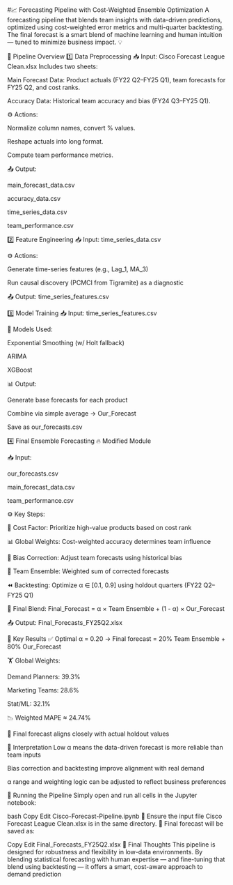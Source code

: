 #📈 Forecasting Pipeline with Cost-Weighted Ensemble Optimization
A forecasting pipeline that blends team insights with data-driven predictions, optimized using cost-weighted error metrics and multi-quarter backtesting. The final forecast is a smart blend of machine learning and human intuition — tuned to minimize business impact. 💡

🔧 Pipeline Overview
1️⃣ Data Preprocessing
📥 Input: Cisco Forecast League Clean.xlsx
Includes two sheets:

Main Forecast Data: Product actuals (FY22 Q2–FY25 Q1), team forecasts for FY25 Q2, and cost ranks.

Accuracy Data: Historical team accuracy and bias (FY24 Q3–FY25 Q1).

⚙️ Actions:

Normalize column names, convert % values.

Reshape actuals into long format.

Compute team performance metrics.

📤 Output:

main_forecast_data.csv

accuracy_data.csv

time_series_data.csv

team_performance.csv

2️⃣ Feature Engineering
📥 Input: time_series_data.csv

⚙️ Actions:

Generate time-series features (e.g., Lag_1, MA_3)

Run causal discovery (PCMCI from Tigramite) as a diagnostic

📤 Output: time_series_features.csv

3️⃣ Model Training
📥 Input: time_series_features.csv

🤖 Models Used:

Exponential Smoothing (w/ Holt fallback)

ARIMA

XGBoost

📊 Output:

Generate base forecasts for each product

Combine via simple average → Our_Forecast

Save as our_forecasts.csv

4️⃣ Final Ensemble Forecasting
🔥 Modified Module

📥 Input:

our_forecasts.csv

main_forecast_data.csv

team_performance.csv

⚙️ Key Steps:

🎯 Cost Factor: Prioritize high-value products based on cost rank

📊 Global Weights: Cost-weighted accuracy determines team influence

🔧 Bias Correction: Adjust team forecasts using historical bias

🧠 Team Ensemble: Weighted sum of corrected forecasts

⏪ Backtesting: Optimize α ∈ [0.1, 0.9] using holdout quarters (FY22 Q2–FY25 Q1)

🧮 Final Blend:
Final_Forecast = α × Team Ensemble + (1 - α) × Our_Forecast

📤 Output: Final_Forecasts_FY25Q2.xlsx

📌 Key Results
✅ Optimal α = 0.20 → Final forecast = 20% Team Ensemble + 80% Our_Forecast

🏋️ Global Weights:

Demand Planners: 39.3%

Marketing Teams: 28.6%

Stat/ML: 32.1%

📉 Weighted MAPE ≈ 24.74%

📐 Final forecast aligns closely with actual holdout values

💬 Interpretation
Low α means the data-driven forecast is more reliable than team inputs

Bias correction and backtesting improve alignment with real demand

α range and weighting logic can be adjusted to reflect business preferences

🚀 Running the Pipeline
Simply open and run all cells in the Jupyter notebook:

bash
Copy
Edit
Cisco-Forecast-Pipeline.ipynb
📂 Ensure the input file Cisco Forecast League Clean.xlsx is in the same directory.
📄 Final forecast will be saved as:

Copy
Edit
Final_Forecasts_FY25Q2.xlsx
🧠 Final Thoughts
This pipeline is designed for robustness and flexibility in low-data environments. By blending statistical forecasting with human expertise — and fine-tuning that blend using backtesting — it offers a smart, cost-aware approach to demand prediction

